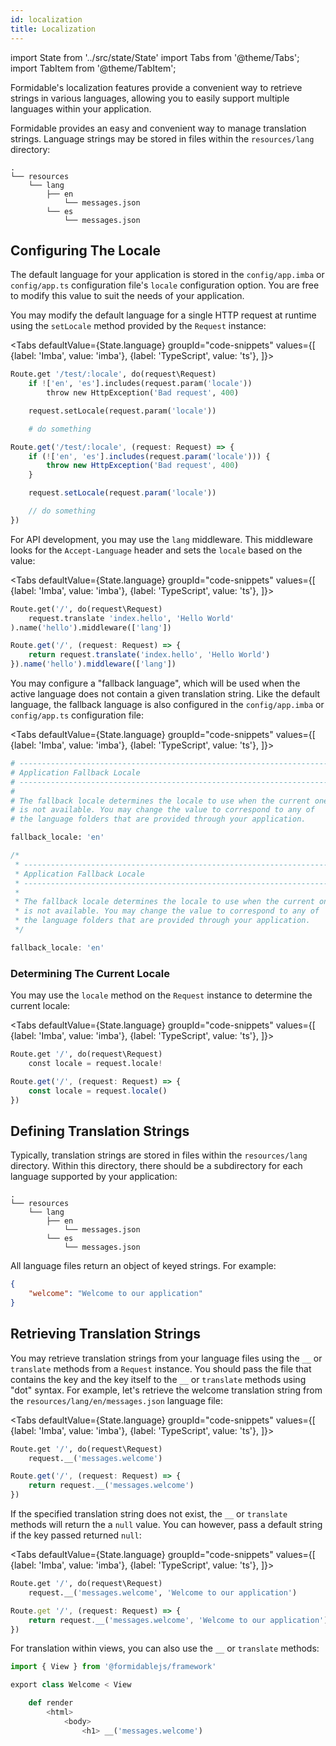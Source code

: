 ```yaml
---
id: localization
title: Localization
---
```


import State from '../src/state/State'
import Tabs from '@theme/Tabs';
import TabItem from '@theme/TabItem';

Formidable's localization features provide a convenient way to retrieve strings in various languages, allowing you to easily support multiple languages within your application.

Formidable provides an easy and convenient way to manage translation strings. Language strings may be stored in files within the `resources/lang` directory:

```test showLineNumbers
.
└── resources
    └── lang
        ├── en
            └── messages.json
        └── es
            └── messages.json
```

## Configuring The Locale

The default language for your application is stored in the `config/app.imba` or `config/app.ts` configuration file's `locale` configuration option. You are free to modify this value to suit the needs of your application.

You may modify the default language for a single HTTP request at runtime using the `setLocale` method provided by the `Request` instance:

<Tabs
    defaultValue={State.language}
	groupId="code-snippets"
    values={[
        {label: 'Imba', value: 'imba'},
        {label: 'TypeScript', value: 'ts'},
    ]}>
<TabItem value="imba">

```py showLineNumbers
Route.get '/test/:locale', do(request\Request)
	if !['en', 'es'].includes(request.param('locale'))
		throw new HttpException('Bad request', 400)

	request.setLocale(request.param('locale'))

	# do something
```

</TabItem>
<TabItem value="ts">

```ts showLineNumbers
Route.get('/test/:locale', (request: Request) => {
	if (!['en', 'es'].includes(request.param('locale'))) {
		throw new HttpException('Bad request', 400)
	}

	request.setLocale(request.param('locale'))

	// do something
})
```

</TabItem>
</Tabs>

For API development, you may use the `lang` middleware. This middleware looks for the `Accept-Language` header and sets the `locale` based on the value:

<Tabs
    defaultValue={State.language}
	groupId="code-snippets"
    values={[
        {label: 'Imba', value: 'imba'},
        {label: 'TypeScript', value: 'ts'},
    ]}>
<TabItem value="imba">

```py showLineNumbers
Route.get('/', do(request\Request)
	request.translate 'index.hello', 'Hello World'
).name('hello').middleware(['lang'])
```

</TabItem>
<TabItem value="ts">

```ts showLineNumbers
Route.get('/', (request: Request) => {
	return request.translate('index.hello', 'Hello World')
}).name('hello').middleware(['lang'])
```
</TabItem>
</Tabs>

You may configure a "fallback language", which will be used when the active language does not contain a given translation string. Like the default language, the fallback language is also configured in the `config/app.imba` or `config/app.ts` configuration file:

<Tabs
    defaultValue={State.language}
	groupId="code-snippets"
    values={[
        {label: 'Imba', value: 'imba'},
        {label: 'TypeScript', value: 'ts'},
    ]}>
<TabItem value="imba">

```py title="config/app.imba" showLineNumbers
# --------------------------------------------------------------------------
# Application Fallback Locale
# --------------------------------------------------------------------------
#
# The fallback locale determines the locale to use when the current one
# is not available. You may change the value to correspond to any of
# the language folders that are provided through your application.

fallback_locale: 'en'
```

</TabItem>
<TabItem value="ts">

```ts title="config/app.ts" showLineNumbers
/*
 * --------------------------------------------------------------------------
 * Application Fallback Locale
 * --------------------------------------------------------------------------
 *
 * The fallback locale determines the locale to use when the current one
 * is not available. You may change the value to correspond to any of
 * the language folders that are provided through your application.
 */

fallback_locale: 'en'
```

</TabItem>
</Tabs>

### Determining The Current Locale

You may use the `locale` method on the `Request` instance to determine the current locale:

<Tabs
    defaultValue={State.language}
	groupId="code-snippets"
    values={[
        {label: 'Imba', value: 'imba'},
        {label: 'TypeScript', value: 'ts'},
    ]}>
<TabItem value="imba">

```py showLineNumbers
Route.get '/', do(request\Request)
	const locale = request.locale!
```

</TabItem>
<TabItem value="ts">

```ts showLineNumbers
Route.get('/', (request: Request) => {
	const locale = request.locale()
})
```

</TabItem>
</Tabs>

## Defining Translation Strings

Typically, translation strings are stored in files within the `resources/lang` directory. Within this directory, there should be a subdirectory for each language supported by your application:

```text showLineNumbers
.
└── resources
    └── lang
        ├── en
            └── messages.json
        └── es
            └── messages.json
```

All language files return an object of keyed strings. For example:

```json title="resources/lang/en/messages.json" showLineNumbers
{
	"welcome": "Welcome to our application"
}
```

## Retrieving Translation Strings

You may retrieve translation strings from your language files using the `__` or `translate` methods from a `Request` instance. You should pass the file that contains the key and the key itself to the `__` or `translate` methods using "dot" syntax. For example, let's retrieve the welcome translation string from the `resources/lang/en/messages.json` language file:

<Tabs
    defaultValue={State.language}
	groupId="code-snippets"
    values={[
        {label: 'Imba', value: 'imba'},
        {label: 'TypeScript', value: 'ts'},
    ]}>
<TabItem value="imba">

```py showLineNumbers
Route.get '/', do(request\Request)
	request.__('messages.welcome')
```

</TabItem>
<TabItem value="ts">

```ts showLineNumbers
Route.get('/', (request: Request) => {
	return request.__('messages.welcome')
})
```

</TabItem>
</Tabs>

If the specified translation string does not exist, the `__` or `translate` methods will return the a `null` value. You can however, pass a default string if the key passed returned `null`:

<Tabs
    defaultValue={State.language}
	groupId="code-snippets"
    values={[
        {label: 'Imba', value: 'imba'},
        {label: 'TypeScript', value: 'ts'},
    ]}>
<TabItem value="imba">

```py showLineNumbers
Route.get '/', do(request\Request)
	request.__('messages.welcome', 'Welcome to our application')
```

</TabItem>
<TabItem value="ts">

```ts showLineNumbers
Route.get '/', (request: Request) => {
	return request.__('messages.welcome', 'Welcome to our application')
})
```

</TabItem>
</Tabs>

For translation within views, you can also use the `__` or `translate` methods:

```py showLineNumbers
import { View } from '@formidablejs/framework'

export class Welcome < View

	def render
		<html>
			<body>
				<h1> __('messages.welcome')

```
